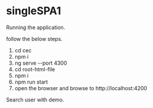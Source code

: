 # singleSPA1

Running the application.

follow the below steps.
1. cd cec
2. npm i
3. ng serve --port 4300
4. cd root-html-file
5. npm i 
6. npm run start
7. open the browser and browse to http://localhost:4200


Search user with demo.